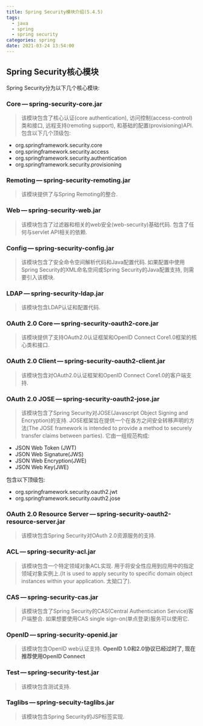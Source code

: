 ```yaml
---
title: Spring Security模块介绍(5.4.5)
tags:
  - java
  - spring
  - spring security
categories: spring
date: 2021-03-24 13:54:00
---
```

## **Spring Security核心模块**
Spring Security分为以下几个核心模块:

### **Core — spring-security-core.jar**
> 该模块包含了核心认证(core authentication), 访问控制(access-control)类和接口, 远程支持(remoting support), 和基础的配置(provisioning)API. 包含以下几个顶级包:
- org.springframework.security.core
- org.springframework.security.access
- org.springframework.security.authentication
- org.springframework.security.provisioning

### **Remoting — spring-security-remoting.jar**
> 该模块提供了与Spring Remoting的整合.

### **Web — spring-security-web.jar**
> 该模块包含了过滤器和相关的web安全(web-security)基础代码. 包含了任何与servlet API相关的依赖. 

### **Config — spring-security-config.jar**
> 该模块包含了安全命令空间解析代码和Java配置代码. 如果配置中使用Spring Security的XML命名空间或Spring Security的Java配置支持, 则需要引入该模块.

### **LDAP — spring-security-ldap.jar**
> 该模块包含LDAP认证和配置代码.

### **OAuth 2.0 Core — spring-security-oauth2-core.jar**
> 该模块提供了支持OAuth2.0认证框架和OpenID Connect Core1.0框架的核心类和接口.

### **OAuth 2.0 Client — spring-security-oauth2-client.jar**
> 该模块包含对OAuth2.0认证框架和OpenID Connect Core1.0的客户端支持.

### **OAuth 2.0 JOSE — spring-security-oauth2-jose.jar**
> 该模块包含了Spring Security对JOSE(Javascript Object Signing and Encryption)的支持. JOSE框架旨在提供一个在各方之间安全转移声明的方法(The JOSE framework is intended to provide a method to securely transfer claims between parties). 它由一组规范构成:
- JSON Web Token (JWT)
- JSON Web Signature(JWS)
- JSON Web Encryption(JWE)
- JSON Web Key(JWE)

包含以下顶级包:
- org.springframework.security.oauth2.jwt
- org.springframework.security.oauth2.jose

### **OAuth 2.0 Resource Server — spring-security-oauth2-resource-server.jar**
> 该模块包含Spring Security对OAuth 2.0资源服务的支持.

### **ACL — spring-security-acl.jar**
> 该模块包含一个特定领域对象ACL实现. 用于将安全性应用到应用中的指定领域对象实例上.(It is used to apply security to specific domain object instances within your application. 太拗口了).

### **CAS — spring-security-cas.jar**
> 该模块包含了Spring Security的CAS(Central Authentication Service)客户端整合. 如果想要使用CAS single sign-on(单点登录)服务可以使用它.

### **OpenID — spring-security-openid.jar**
> 该模块包含OpenID web认证支持. **OpenID 1.0和2.0协议已经过时了, 现在推荐使用OpenID Connect**

### **Test — spring-security-test.jar**
> 该模块包含测试支持.

### **Taglibs — spring-secuity-taglibs.jar**
> 该模块包含Spring Security的JSP标签实现.

